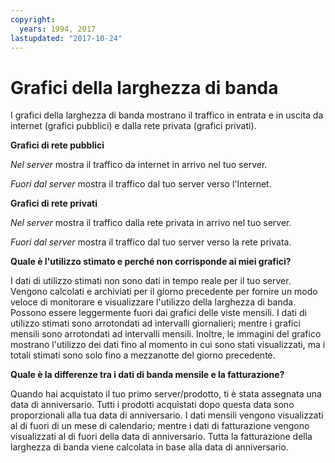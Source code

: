 ```yaml
---
copyright:
  years: 1994, 2017
lastupdated: "2017-10-24"
---
```


# Grafici della larghezza di banda

I grafici della larghezza di banda mostrano il traffico in entrata e in uscita da internet (grafici pubblici) e dalla rete privata (grafici privati).

**Grafici di rete pubblici**

*Nel server* mostra il traffico da internet in arrivo nel tuo server.

*Fuori dal server* mostra il traffico dal tuo server verso l'Internet.

**Grafici di rete privati**

*Nel server* mostra il traffico dalla rete privata in arrivo nel tuo server.

*Fuori dal server* mostra il traffico dal tuo server verso la rete privata.

**Quale è l'utilizzo stimato e perché non corrisponde ai miei grafici?**

I dati di utilizzo stimati non sono dati in tempo reale per il tuo server. Vengono calcolati e archiviati per il giorno precedente per fornire un modo veloce di monitorare e visualizzare l'utilizzo della larghezza di banda. Possono essere leggermente fuori dai grafici delle viste mensili. I dati di utilizzo stimati sono arrotondati ad intervalli giornalieri; mentre i grafici mensili sono arrotondati ad intervalli mensili. Inoltre, le immagini del grafico mostrano l'utilizzo dei dati fino al momento in cui sono stati visualizzati, ma i totali stimati sono solo fino a mezzanotte del giorno precedente.

**Quale è la differenze tra i dati di banda mensile e la fatturazione?**

Quando hai acquistato il tuo primo server/prodotto, ti è stata assegnata una data di anniversario. Tutti i prodotti acquistati dopo questa data sono proporzionali alla tua data di anniversario. I dati mensili vengono visualizzati al di fuori di un mese di calendario; mentre i dati di fatturazione vengono visualizzati al di fuori della data di anniversario. Tutta la fatturazione della larghezza di banda viene calcolata in base alla data di anniversario.
